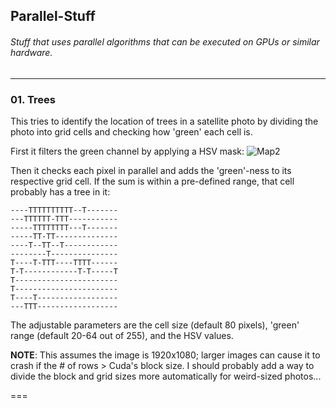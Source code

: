## Parallel-Stuff ## 
###### Stuff that uses parallel algorithms that can be executed on GPUs or similar hardware. ###### 
--- 

### 01. Trees ### 

This tries to identify the location of trees in a satellite photo by dividing the photo into grid cells and checking how 'green' each cell is. 

First it filters the green channel by applying a HSV mask: 
![Map2](https://user-images.githubusercontent.com/13679090/39669457-b15140e0-511e-11e8-9e07-f5862c1f5962.jpg) 

Then it checks each pixel in parallel and adds the 'green'-ness to its respective grid cell. If the sum is within a pre-defined range, that cell probably has a tree in it: 
``` 
----TTTTTTTTTT--T-------
---TTTTTT-TTT-----------
-----TTTTTTTT---T-------
-----TT-TT--------------
----T--TT--T------------
--------T---------------
T----T-TTT----TTTT------
T-T------------T-T-----T
T-----------------------
T-----------------------
T----T------------------
---TTT------------------
```

The adjustable parameters are the cell size (default 80 pixels), 'green' range (default 20-64 out of 255), and the HSV values. 

**NOTE**: This assumes the image is 1920x1080; larger images can cause it to crash if the # of rows > Cuda's block size. I should probably add a way to divide the block and grid sizes more automatically for weird-sized photos... 

=== 
